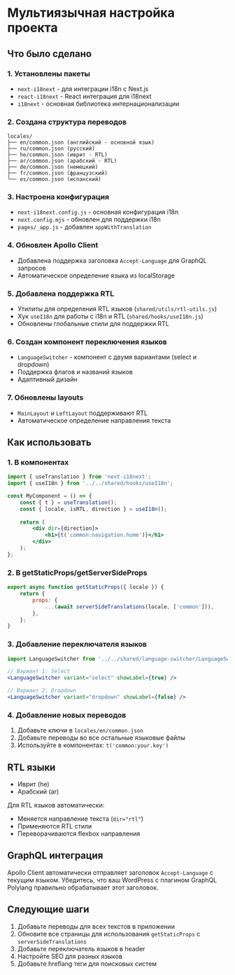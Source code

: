# Мультиязычная настройка проекта

## Что было сделано

### 1. Установлены пакеты
- `next-i18next` - для интеграции i18n с Next.js
- `react-i18next` - React интеграция для i18next
- `i18next` - основная библиотека интернационализации

### 2. Создана структура переводов
```
locales/
├── en/common.json (английский - основной язык)
├── ru/common.json (русский)
├── he/common.json (иврит - RTL)
├── ar/common.json (арабский - RTL)
├── de/common.json (немецкий)
├── fr/common.json (французский)
└── es/common.json (испанский)
```

### 3. Настроена конфигурация
- `next-i18next.config.js` - основная конфигурация i18n
- `next.config.mjs` - обновлен для поддержки i18n
- `pages/_app.js` - добавлен `appWithTranslation`

### 4. Обновлен Apollo Client
- Добавлена поддержка заголовка `Accept-Language` для GraphQL запросов
- Автоматическое определение языка из localStorage

### 5. Добавлена поддержка RTL
- Утилиты для определения RTL языков (`shared/utils/rtl-utils.js`)
- Хук `useI18n` для работы с i18n и RTL (`shared/hooks/useI18n.js`)
- Обновлены глобальные стили для поддержки RTL

### 6. Создан компонент переключения языков
- `LanguageSwitcher` - компонент с двумя вариантами (select и dropdown)
- Поддержка флагов и названий языков
- Адаптивный дизайн

### 7. Обновлены layouts
- `MainLayout` и `LeftLayout` поддерживают RTL
- Автоматическое определение направления текста

## Как использовать

### 1. В компонентах
```jsx
import { useTranslation } from 'next-i18next';
import { useI18n } from '../../shared/hooks/useI18n';

const MyComponent = () => {
    const { t } = useTranslation();
    const { locale, isRTL, direction } = useI18n();
    
    return (
        <div dir={direction}>
            <h1>{t('common:navigation.home')}</h1>
        </div>
    );
};
```

### 2. В getStaticProps/getServerSideProps
```jsx
export async function getStaticProps({ locale }) {
    return {
        props: {
            ...(await serverSideTranslations(locale, ['common'])),
        },
    };
}
```

### 3. Добавление переключателя языков
```jsx
import LanguageSwitcher from '../../shared/language-switcher/LanguageSwitcher';

// Вариант 1: Select
<LanguageSwitcher variant="select" showLabel={true} />

// Вариант 2: Dropdown
<LanguageSwitcher variant="dropdown" showLabel={false} />
```

### 4. Добавление новых переводов
1. Добавьте ключи в `locales/en/common.json`
2. Добавьте переводы во все остальные языковые файлы
3. Используйте в компонентах: `t('common:your.key')`

## RTL языки
- Иврит (he)
- Арабский (ar)

Для RTL языков автоматически:
- Меняется направление текста (`dir="rtl"`)
- Применяются RTL стили
- Переворачиваются flexbox направления

## GraphQL интеграция
Apollo Client автоматически отправляет заголовок `Accept-Language` с текущим языком. Убедитесь, что ваш WordPress с плагином GraphQL Polylang правильно обрабатывает этот заголовок.

## Следующие шаги
1. Добавьте переводы для всех текстов в приложении
2. Обновите все страницы для использования `getStaticProps` с `serverSideTranslations`
3. Добавьте переключатель языков в header
4. Настройте SEO для разных языков
5. Добавьте hreflang теги для поисковых систем
